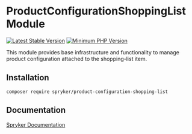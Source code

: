 # ProductConfigurationShoppingList Module
[![Latest Stable Version](https://poser.pugx.org/spryker/product-configuration-shopping-list/v/stable.svg)](https://packagist.org/packages/spryker/product-configuration-shopping-list)
[![Minimum PHP Version](https://img.shields.io/badge/php-%3E%3D%208.1-8892BF.svg)](https://php.net/)

This module provides base infrastructure and functionality to manage product configuration attached to the shopping-list item.

## Installation

```
composer require spryker/product-configuration-shopping-list
```

## Documentation

[Spryker Documentation](https://docs.spryker.com)
